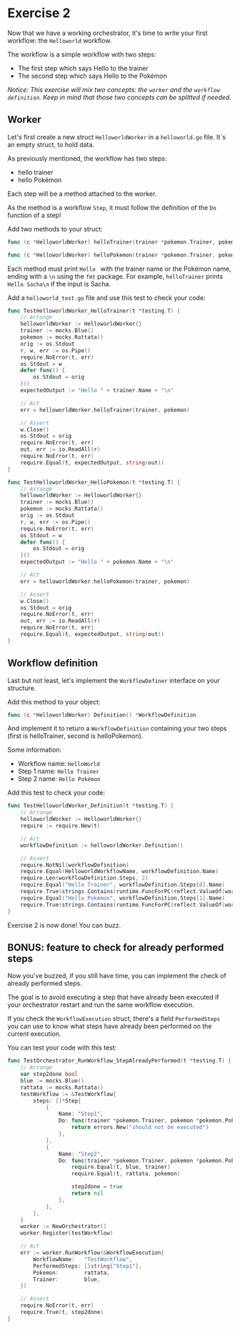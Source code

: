 # Exercise 2

Now that we have a working orchestrator, it's time to write your first workflow: the `Helloworld` workflow.

The workflow is a simple workflow with two steps:
- The first step which says Hello to the trainer
- The second step which says Hello to the Pokémon

*Notice: This exercise will mix two concepts: the `worker` and the `workflow definition`. Keep in mind that those two concepts can be splitted if needed.*

## Worker

Let's first create a new struct `HelloworldWorker` in a `helloworld.go` file. It`s an empty struct, to hold data.

As previously mentioned, the workflow has two steps:
- hello trainer
- hello Pokémon

Each step will be a method attached to the worker.

As the method is a workflow `Step`, it must follow the definition of the `Do` function of a step!

Add two methods to your struct:

```go
func (c *HelloworldWorker) helloTrainer(trainer *pokemon.Trainer, pokemon *pokemon.Pokemon) error
```

```go
func (c *HelloworldWorker) helloPokemon(trainer *pokemon.Trainer, pokemon *pokemon.Pokemon) error
```

Each method must print `Hello ` with the trainer name or the Pokémon name, ending with a `\n` using the `fmt` package.
For example, `helloTrainer` prints `Hello Sacha\n` if the input is Sacha.

Add a `helloworld_test.go` file and use this test to check your code:

```go
func TestHelloworldWorker_HelloTrainer(t *testing.T) {
	// Arrange
	helloworldWorker := HelloworldWorker{}
	trainer := mocks.Blue()
	pokemon := mocks.Rattata()
	orig := os.Stdout
	r, w, err := os.Pipe()
	require.NoError(t, err)
	os.Stdout = w
	defer func() {
		os.Stdout = orig
	}()
	expectedOutput := "Hello " + trainer.Name + "\n"

	// Act
	err = helloworldWorker.helloTrainer(trainer, pokemon)

	// Assert
	w.Close()
	os.Stdout = orig
	require.NoError(t, err)
	out, err := io.ReadAll(r)
	require.NoError(t, err)
	require.Equal(t, expectedOutput, string(out))
}

func TestHelloworldWorker_HelloPokemon(t *testing.T) {
	// Arrange
	helloworldWorker := HelloworldWorker{}
	trainer := mocks.Blue()
	pokemon := mocks.Rattata()
	orig := os.Stdout
	r, w, err := os.Pipe()
	require.NoError(t, err)
	os.Stdout = w
	defer func() {
		os.Stdout = orig
	}()
	expectedOutput := "Hello " + pokemon.Name + "\n"

	// Act
	err = helloworldWorker.helloPokemon(trainer, pokemon)

	// Assert
	w.Close()
	os.Stdout = orig
	require.NoError(t, err)
	out, err := io.ReadAll(r)
	require.NoError(t, err)
	require.Equal(t, expectedOutput, string(out))
}
```

## Workflow definition

Last but not least, let's implement the `WorkflowDefiner` interface on your structure.

Add this method to your object:

```go
func (c *HelloworldWorker) Definition() *WorkflowDefinition
```

And implement it to return a `WorkflowDefinition` containing your two steps (first is helloTrainer, second is helloPokemon).

Some information:
- Workflow name: `HelloWorld`
- Step 1 name: `Hello Trainer`
- Step 2 name: `Hello Pokémon`

Add this test to check your code:

```go
func TestHelloworldWorker_Definition(t *testing.T) {
	// Arrange
	helloworldWorker := HelloworldWorker{}
	require := require.New(t)

	// Act
	workflowDefinition := helloworldWorker.Definition()

	// Assert
	require.NotNil(workflowDefinition)
	require.Equal(HelloworldWorkflowName, workflowDefinition.Name)
	require.Len(workflowDefinition.Steps, 2)
	require.Equal("Hello Trainer", workflowDefinition.Steps[0].Name)
	require.True(strings.Contains(runtime.FuncForPC(reflect.ValueOf(workflowDefinition.Steps[0].Do).Pointer()).Name(), "helloTrainer"))
	require.Equal("Hello Pokémon", workflowDefinition.Steps[1].Name)
	require.True(strings.Contains(runtime.FuncForPC(reflect.ValueOf(workflowDefinition.Steps[1].Do).Pointer()).Name(), "helloPokemon"))
}
```

Exercise 2 is now done! You can buzz.

## BONUS: feature to check for already performed steps

Now you've buzzed, if you still have time, you can implement the check of already performed steps.

The goal is to avoid executing a step that have already been executed if your orchestrator restart and run the same workflow execution.

If you check the `WorkflowExecution` struct, there's a field `PerformedSteps` you can use to know what steps have already been performed on the current execution.

You can test your code with this test:

```go
func TestOrchestrator_RunWorkflow_StepAlreadyPerformed(t *testing.T) {
	// Arrange
	var step2done bool
	blue := mocks.Blue()
	rattata := mocks.Rattata()
	testWorkflow := &TestWorkflow{
		steps: []*Step{
			{
				Name: "Step1",
				Do: func(trainer *pokemon.Trainer, pokemon *pokemon.Pokemon) error {
					return errors.New("should not be executed")
				},
			},
			{
				Name: "Step2",
				Do: func(trainer *pokemon.Trainer, pokemon *pokemon.Pokemon) error {
					require.Equal(t, blue, trainer)
					require.Equal(t, rattata, pokemon)

					step2done = true
					return nil
				},
			},
		},
	}
	worker := NewOrchestrator()
	worker.Register(testWorkflow)

	// Act
	err := worker.RunWorkflow(&WorkflowExecution{
		WorkflowName:   "TestWorkflow",
		PerformedSteps: []string{"Step1"},
		Pokemon:        rattata,
		Trainer:        blue,
	})

	// Assert
	require.NoError(t, err)
	require.True(t, step2done)
}
```